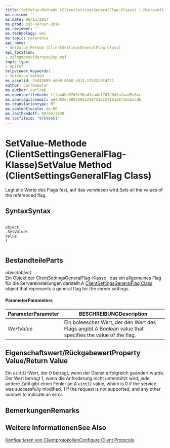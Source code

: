 ```yaml
---
title: SetValue-Methode (ClientSettingsGeneralFlag-Klasse) | Microsoft-Dokumentation
ms.custom: ''
ms.date: 06/13/2017
ms.prod: sql-server-2014
ms.reviewer: ''
ms.technology: wmi
ms.topic: reference
api_name:
- SetValue Method (ClientSettingsGeneralFlag Class)
api_location:
- sqlmgmproviderxpsp2up.mof
topic_type:
- apiref
helpviewer_keywords:
- SetValue method
ms.assetid: 34443689-a0e0-4668-a811-17532c6fd271
author: CarlRabeler
ms.author: carlrab
ms.openlocfilehash: fffa44bd8743f96a43ca4d1787d8d2afaad5e6cc
ms.sourcegitcommit: ad4d92dce894592a259721a1571b1d8736abacdb
ms.translationtype: MT
ms.contentlocale: de-DE
ms.lasthandoff: 08/04/2020
ms.locfileid: "87696661"
---
```

# <a name="setvalue-method-clientsettingsgeneralflag-class"></a><span data-ttu-id="1ccef-102">SetValue-Methode (ClientSettingsGeneralFlag-Klasse)</span><span class="sxs-lookup"><span data-stu-id="1ccef-102">SetValue Method (ClientSettingsGeneralFlag Class)</span></span>
  <span data-ttu-id="1ccef-103">Legt alle Werte des Flags fest, auf das verwiesen wird.</span><span class="sxs-lookup"><span data-stu-id="1ccef-103">Sets all the values of the referenced flag.</span></span>  
  
## <a name="syntax"></a><span data-ttu-id="1ccef-104">Syntax</span><span class="sxs-lookup"><span data-stu-id="1ccef-104">Syntax</span></span>  
  
```  
  
object  
.SetValue(  
Value  
)  
  
```  
  
## <a name="parts"></a><span data-ttu-id="1ccef-105">Bestandteile</span><span class="sxs-lookup"><span data-stu-id="1ccef-105">Parts</span></span>  
 <span data-ttu-id="1ccef-106">*object*</span><span class="sxs-lookup"><span data-stu-id="1ccef-106">*object*</span></span>  
 <span data-ttu-id="1ccef-107">Ein Objekt der [ClientSettingsGeneralFlag-Klasse](clientsettingsgeneralflag-class.md) , das ein allgemeines Flag für die Servereinstellungen darstellt.</span><span class="sxs-lookup"><span data-stu-id="1ccef-107">A [ClientSettingsGeneralFlag Class](clientsettingsgeneralflag-class.md) object that represents a general flag for the server settings.</span></span>  
  
#### <a name="parameters"></a><span data-ttu-id="1ccef-108">Parameter</span><span class="sxs-lookup"><span data-stu-id="1ccef-108">Parameters</span></span>  
  
|<span data-ttu-id="1ccef-109">Parameter</span><span class="sxs-lookup"><span data-stu-id="1ccef-109">Parameter</span></span>|<span data-ttu-id="1ccef-110">BESCHREIBUNG</span><span class="sxs-lookup"><span data-stu-id="1ccef-110">Description</span></span>|  
|---------------|-----------------|  
|<span data-ttu-id="1ccef-111">*Wert*</span><span class="sxs-lookup"><span data-stu-id="1ccef-111">*Value*</span></span>|<span data-ttu-id="1ccef-112">Ein boleescher Wert, der den Wert des Flags angibt.</span><span class="sxs-lookup"><span data-stu-id="1ccef-112">A Boolean value that specifies the value of the flag.</span></span>|  
  
## <a name="property-valuereturn-value"></a><span data-ttu-id="1ccef-113">Eigenschaftswert/Rückgabewert</span><span class="sxs-lookup"><span data-stu-id="1ccef-113">Property Value/Return Value</span></span>  
 <span data-ttu-id="1ccef-114">Ein `uint32`-Wert, der 0 beträgt, wenn der Dienst erfolgreich geändert wurde. Der Wert beträgt 1, wenn die Anforderung nicht unterstützt wird; jede andere Zahl gibt einen Fehler an.</span><span class="sxs-lookup"><span data-stu-id="1ccef-114">A `uint32` value, which is 0 if the service was successfully modified, 1 if the request is not supported, and any other number to indicate an error.</span></span>  
  
## <a name="remarks"></a><span data-ttu-id="1ccef-115">Bemerkungen</span><span class="sxs-lookup"><span data-stu-id="1ccef-115">Remarks</span></span>  
  
## <a name="see-also"></a><span data-ttu-id="1ccef-116">Weitere Informationen</span><span class="sxs-lookup"><span data-stu-id="1ccef-116">See Also</span></span>  
 [<span data-ttu-id="1ccef-117">Konfigurieren von Clientprotokollen</span><span class="sxs-lookup"><span data-stu-id="1ccef-117">Configure Client Protocols</span></span>](https://technet.microsoft.com/library/ms181035.aspx)  
  
  
